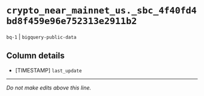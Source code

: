 # `crypto_near_mainnet_us._sbc_4f40fd4bd8f459e96e752313e2911b2`
`bq-1` | `bigquery-public-data`

## Column details
* [TIMESTAMP] `last_update`

-------------------------------------------------------------------------------
*Do not make edits above this line.*
